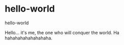 # hello-world
hello-world

Hello... it's me, the one who will conquer the world. Ha hahahahahahahahaha.

